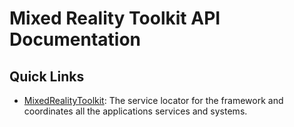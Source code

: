 # Mixed Reality Toolkit API Documentation

## Quick Links

- [MixedRealityToolkit](https://xrtk.github.io/XRTK-Core/api/XRTK.Services.MixedRealityToolkit.html): The service locator for the framework and coordinates all the applications services and systems.
